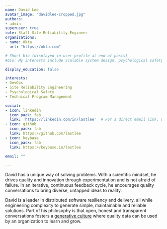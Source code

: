 ```yaml
---
name: David Lee
avatar_image: "davidlee-cropped.jpg"
authors:
- admin
superuser: true
role: Staff Site Reliability Engineer
organizations:
- name: Okta
  url: "https://okta.com"

# Short bio (displayed in user profile at end of posts)
#bio: My interests include scalable system design, psychological safety and organizational structure.

display_education: false

interests:
- DevOps
- Site Reliability Engineering
- Psychological Safety
- Technical Program Management

social:
- icon: linkedin
  icon_pack: fab
  link: 'https://linkedin.com/in/lastlee'  # For a direct email link, use "mailto:test@example.org".
- icon: github
  icon_pack: fab
  link: https://github.com/lastlee
- icon: keybase
  icon_pack: fab
  link: https://keybase.io/lastlee

email: ""

---
```


David has a unique way of solving problems. With a scientific mindset, he drives quality and innovation through experimentation and is not afraid of failure. In an iterative, continuous feedback cycle, he encourages quality conversations to bring diverse, untapped ideas to reality.

David is a leader in distributed software resiliency and delivery, all while engineering complexity to generate simple, maintainable and reliable solutions. Part of his philosophy is that open, honest and transparent conversations fosters a [generative culture](files/A-typology-of-organisational-cultures.pdf) where quality data can be used by an organization to learn and grow.

